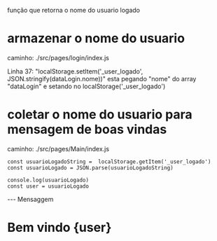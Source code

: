 função que retorna o nome do usuario logado

# armazenar o nome do usuario

caminho: ./src/pages/login/index.js

Linha 37: "localStorage.setItem('_user_logado', JSON.stringify(dataLogin.nome))"
esta pegando "nome" do array "dataLogin" e setando no localStorage('_user_logado')

# coletar o nome do usuario para mensagem de boas vindas

caminho: ./src/pages/Main/index.js

    const usuarioLogadoString =  localStorage.getItem('_user_logado')
    const usuarioLogado = JSON.parse(usuarioLogadoString)

    console.log(usuarioLogado)
    const user = usuarioLogado

--- Mensaggem
    <h1>Bem vindo {user}</h1> 